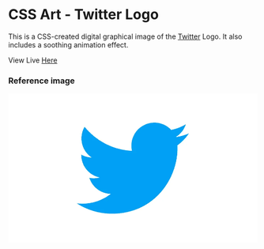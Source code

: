 # CSS Art - Twitter Logo

This is a CSS-created digital graphical image of the [Twitter](https://twitter.com/) Logo. It also includes a soothing animation effect.

View Live [Here](https://nwoye-ezekiel.github.io/CSS-Art-Twitter-Logo/)

### Reference image

![Twitter-Logo](/Twitter-Logo.webp)
